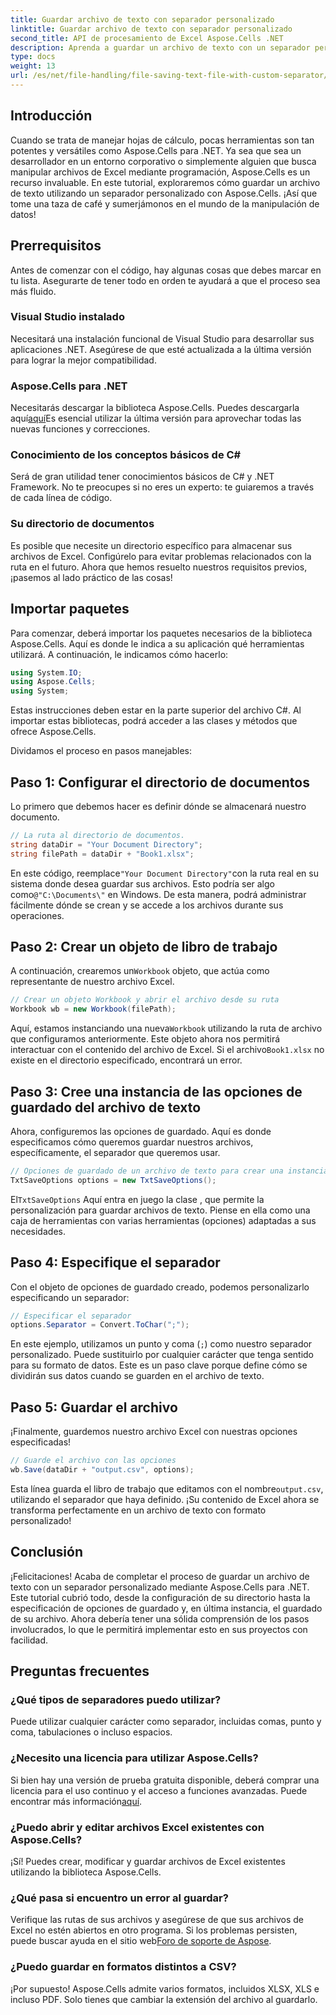 ```yaml
---
title: Guardar archivo de texto con separador personalizado
linktitle: Guardar archivo de texto con separador personalizado
second_title: API de procesamiento de Excel Aspose.Cells .NET
description: Aprenda a guardar un archivo de texto con un separador personalizado mediante Aspose.Cells para .NET. Guía paso a paso y consejos incluidos.
type: docs
weight: 13
url: /es/net/file-handling/file-saving-text-file-with-custom-separator/
---
```

## Introducción
Cuando se trata de manejar hojas de cálculo, pocas herramientas son tan potentes y versátiles como Aspose.Cells para .NET. Ya sea que sea un desarrollador en un entorno corporativo o simplemente alguien que busca manipular archivos de Excel mediante programación, Aspose.Cells es un recurso invaluable. En este tutorial, exploraremos cómo guardar un archivo de texto utilizando un separador personalizado con Aspose.Cells. ¡Así que tome una taza de café y sumerjámonos en el mundo de la manipulación de datos!
## Prerrequisitos
Antes de comenzar con el código, hay algunas cosas que debes marcar en tu lista. Asegurarte de tener todo en orden te ayudará a que el proceso sea más fluido.
### Visual Studio instalado
Necesitará una instalación funcional de Visual Studio para desarrollar sus aplicaciones .NET. Asegúrese de que esté actualizada a la última versión para lograr la mejor compatibilidad.
### Aspose.Cells para .NET
 Necesitarás descargar la biblioteca Aspose.Cells. Puedes descargarla aquí[aquí](https://releases.aspose.com/cells/net/)Es esencial utilizar la última versión para aprovechar todas las nuevas funciones y correcciones.
### Conocimiento de los conceptos básicos de C#
Será de gran utilidad tener conocimientos básicos de C# y .NET Framework. No te preocupes si no eres un experto: te guiaremos a través de cada línea de código.
### Su directorio de documentos
Es posible que necesite un directorio específico para almacenar sus archivos de Excel. Configúrelo para evitar problemas relacionados con la ruta en el futuro.
Ahora que hemos resuelto nuestros requisitos previos, ¡pasemos al lado práctico de las cosas!
## Importar paquetes
Para comenzar, deberá importar los paquetes necesarios de la biblioteca Aspose.Cells. Aquí es donde le indica a su aplicación qué herramientas utilizará. A continuación, le indicamos cómo hacerlo:
```csharp
using System.IO;
using Aspose.Cells;
using System;
```
Estas instrucciones deben estar en la parte superior del archivo C#. Al importar estas bibliotecas, podrá acceder a las clases y métodos que ofrece Aspose.Cells.

Dividamos el proceso en pasos manejables:
## Paso 1: Configurar el directorio de documentos
Lo primero que debemos hacer es definir dónde se almacenará nuestro documento. 
```csharp
// La ruta al directorio de documentos.
string dataDir = "Your Document Directory";
string filePath = dataDir + "Book1.xlsx";
```
 En este código, reemplace`"Your Document Directory"`con la ruta real en su sistema donde desea guardar sus archivos. Esto podría ser algo como`@"C:\Documents\"` en Windows. De esta manera, podrá administrar fácilmente dónde se crean y se accede a los archivos durante sus operaciones.
## Paso 2: Crear un objeto de libro de trabajo
 A continuación, crearemos un`Workbook` objeto, que actúa como representante de nuestro archivo Excel. 
```csharp
// Crear un objeto Workbook y abrir el archivo desde su ruta
Workbook wb = new Workbook(filePath);
```
 Aquí, estamos instanciando una nueva`Workbook` utilizando la ruta de archivo que configuramos anteriormente. Este objeto ahora nos permitirá interactuar con el contenido del archivo de Excel. Si el archivo`Book1.xlsx` no existe en el directorio especificado, encontrará un error.
## Paso 3: Cree una instancia de las opciones de guardado del archivo de texto
Ahora, configuremos las opciones de guardado. Aquí es donde especificamos cómo queremos guardar nuestros archivos, específicamente, el separador que queremos usar.
```csharp
// Opciones de guardado de un archivo de texto para crear una instancia
TxtSaveOptions options = new TxtSaveOptions();
```
 El`TxtSaveOptions` Aquí entra en juego la clase , que permite la personalización para guardar archivos de texto. Piense en ella como una caja de herramientas con varias herramientas (opciones) adaptadas a sus necesidades.
## Paso 4: Especifique el separador
Con el objeto de opciones de guardado creado, podemos personalizarlo especificando un separador:
```csharp
// Especificar el separador
options.Separator = Convert.ToChar(";");
```
En este ejemplo, utilizamos un punto y coma (`;`) como nuestro separador personalizado. Puede sustituirlo por cualquier carácter que tenga sentido para su formato de datos. Este es un paso clave porque define cómo se dividirán sus datos cuando se guarden en el archivo de texto.
## Paso 5: Guardar el archivo
¡Finalmente, guardemos nuestro archivo Excel con nuestras opciones especificadas!
```csharp
// Guarde el archivo con las opciones
wb.Save(dataDir + "output.csv", options);
```
 Esta línea guarda el libro de trabajo que editamos con el nombre`output.csv`, utilizando el separador que haya definido. ¡Su contenido de Excel ahora se transforma perfectamente en un archivo de texto con formato personalizado!
## Conclusión
¡Felicitaciones! Acaba de completar el proceso de guardar un archivo de texto con un separador personalizado mediante Aspose.Cells para .NET. Este tutorial cubrió todo, desde la configuración de su directorio hasta la especificación de opciones de guardado y, en última instancia, el guardado de su archivo. Ahora debería tener una sólida comprensión de los pasos involucrados, lo que le permitirá implementar esto en sus proyectos con facilidad.
## Preguntas frecuentes
### ¿Qué tipos de separadores puedo utilizar?
Puede utilizar cualquier carácter como separador, incluidas comas, punto y coma, tabulaciones o incluso espacios.
### ¿Necesito una licencia para utilizar Aspose.Cells?
 Si bien hay una versión de prueba gratuita disponible, deberá comprar una licencia para el uso continuo y el acceso a funciones avanzadas. Puede encontrar más información[aquí](https://purchase.aspose.com/buy).
### ¿Puedo abrir y editar archivos Excel existentes con Aspose.Cells?
¡Sí! Puedes crear, modificar y guardar archivos de Excel existentes utilizando la biblioteca Aspose.Cells.
### ¿Qué pasa si encuentro un error al guardar?
Verifique las rutas de sus archivos y asegúrese de que sus archivos de Excel no estén abiertos en otro programa. Si los problemas persisten, puede buscar ayuda en el sitio web[Foro de soporte de Aspose](https://forum.aspose.com/c/cells/9).
### ¿Puedo guardar en formatos distintos a CSV?
¡Por supuesto! Aspose.Cells admite varios formatos, incluidos XLSX, XLS e incluso PDF. Solo tienes que cambiar la extensión del archivo al guardarlo.